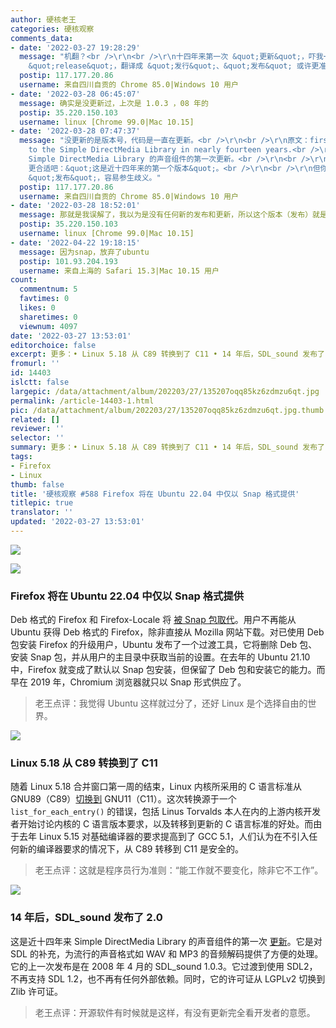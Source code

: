 ```yaml
---
author: 硬核老王
categories: 硬核观察
comments_data:
- date: '2022-03-27 19:28:29'
  message: "机翻？<br />\r\n<br />\r\n十四年来第一次 &quot;更新&quot;，吓我一跳，还为以十四年都没更新过。<br />\r\n看了下原文，原来是
    &quot;release&quot;，翻译成 &quot;发行&quot;、&quot;发布&quot; 或许更准确？"
  postip: 117.177.20.86
  username: 来自四川自贡的 Chrome 85.0|Windows 10 用户
- date: '2022-03-28 06:45:07'
  message: 确实是没更新过，上次是 1.0.3 ，08 年的
  postip: 35.220.150.103
  username: linux [Chrome 99.0|Mac 10.15]
- date: '2022-03-28 07:47:37'
  message: "没更新的是版本号，代码是一直在更新。<br />\r\n<br />\r\n原文：first release of this sound component
    to the Simple DirectMedia Library in nearly fourteen years.<br />\r\n本文：这是近十四年来
    Simple DirectMedia Library 的声音组件的第一次更新。<br />\r\n<br />\r\nfirst release，译成 &quot;第一个版本&quot;、&quot;首次发布&quot;
    更合适吧：&quot;这是近十四年来的第一个版本&quot;。<br />\r\n<br />\r\n但你在第一句译成 &quot;更新&quot;，在第三句又译成了
    &quot;发布&quot;，容易参生歧义。"
  postip: 117.177.20.86
  username: 来自四川自贡的 Chrome 85.0|Windows 10 用户
- date: '2022-03-28 18:52:01'
  message: 那就是我误解了，我以为是没有任何新的发布和更新，所以这个版本（发布）就是第一次更新。
  postip: 35.220.150.103
  username: linux [Chrome 99.0|Mac 10.15]
- date: '2022-04-22 19:18:15'
  message: 因为snap，放弃了ubuntu
  postip: 101.93.204.193
  username: 来自上海的 Safari 15.3|Mac 10.15 用户
count:
  commentnum: 5
  favtimes: 0
  likes: 0
  sharetimes: 0
  viewnum: 4097
date: '2022-03-27 13:53:01'
editorchoice: false
excerpt: 更多：• Linux 5.18 从 C89 转换到了 C11 • 14 年后，SDL_sound 发布了 2.0
fromurl: ''
id: 14403
islctt: false
largepic: /data/attachment/album/202203/27/135207oqq85kz6zdmzu6qt.jpg
permalink: /article-14403-1.html
pic: /data/attachment/album/202203/27/135207oqq85kz6zdmzu6qt.jpg.thumb.jpg
related: []
reviewer: ''
selector: ''
summary: 更多：• Linux 5.18 从 C89 转换到了 C11 • 14 年后，SDL_sound 发布了 2.0
tags:
- Firefox
- Linux
thumb: false
title: '硬核观察 #588 Firefox 将在 Ubuntu 22.04 中仅以 Snap 格式提供'
titlepic: true
translator: ''
updated: '2022-03-27 13:53:01'
---
```


![](/data/attachment/album/202203/27/135207oqq85kz6zdmzu6qt.jpg)


![](/data/attachment/album/202203/27/135215pprzt9aoovwtmrtt.jpg)


### Firefox 将在 Ubuntu 22.04 中仅以 Snap 格式提供


Deb 格式的 Firefox 和 Firefox-Locale 将 [被 Snap 包取代](https://www.altusintel.com/public-yy88h9/)。用户不再能从 Ubuntu 获得 Deb 格式的 Firefox，除非直接从 Mozilla 网站下载。对已使用 Deb 包安装 Firefox 的升级用户，Ubuntu 发布了一个过渡工具，它将删除 Deb 包、安装 Snap 包，并从用户的主目录中获取当前的设置。在去年的 Ubuntu 21.10 中，Firefox 就变成了默认以 Snap 包安装，但保留了 Deb 包和安装它的能力。而早在 2019 年，Chromium 浏览器就只以 Snap 形式供应了。



> 
> 老王点评：我觉得 Ubuntu 这样就过分了，还好 Linux 是个选择自由的世界。
> 
> 
> 


![](/data/attachment/album/202203/27/135223ykes3e34k65m4d2e.jpg)


### Linux 5.18 从 C89 转换到了 C11


随着 Linux 5.18 合并窗口第一周的结束，Linux 内核所采用的 C 语言标准从 GNU89（C89）[切换到](https://www.phoronix.com/scan.php?page=news_item&px=Linux-5.18-Does-C11) GNU11（C11）。这次转换源于一个 `list_for_each_entry()` 的错误，包括 Linus Torvalds 本人在内的上游内核开发者开始讨论内核的 C 语言版本要求，以及转移到更新的 C 语言标准的好处。而由于去年 Linux 5.15 对基础编译器的要求提高到了 GCC 5.1，人们认为在不引入任何新的编译器要求的情况下，从 C89 转移到 C11 是安全的。



> 
> 老王点评：这就是程序员行为准则：“能工作就不要变化，除非它不工作”。
> 
> 
> 


![](/data/attachment/album/202203/27/135245lolfxlffso4jlict.jpg)


### 14 年后，SDL\_sound 发布了 2.0


这是近十四年来 Simple DirectMedia Library 的声音组件的第一次 [更新](https://www.phoronix.com/scan.php?page=news_item&px=SDL-Sound-2.0)。它是对 SDL 的补充，为流行的声音格式如 WAV 和 MP3 的音频解码提供了方便的处理。它的上一次发布是在 2008 年 4 月的 SDL\_sound 1.0.3。它过渡到使用 SDL2，不再支持 SDL 1.2，也不再有任何外部依赖。同时，它的许可证从 LGPLv2 切换到 Zlib 许可证。



> 
> 老王点评：开源软件有时候就是这样，有没有更新完全看开发者的意愿。
> 
> 
>